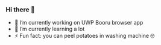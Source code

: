 ### Hi there 👋

- 🔭 I’m currently working on UWP Booru browser app
- 🌱 I’m currently learning a lot
- ⚡ Fun fact: you can peel potatoes in washing machine 🤓

